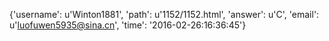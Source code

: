{'username': u'Winton1881', 'path': u'1152/1152.html', 'answer': u'C', 'email': u'luofuwen5935@sina.cn', 'time': '2016-02-26:16:36:45'}